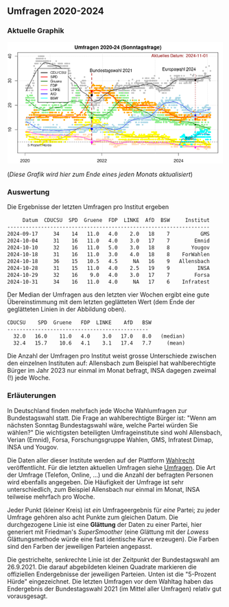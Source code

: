 
## Umfragen 2020-2024


### Aktuelle Graphik

![Abb. Sonntagsfrage](umfrage_aktuell.png)

(*Diese Grafik wird hier zum Ende eines jeden Monats aktualisiert*)

### Auswertung

Die Ergebnisse der letzten Umfragen pro Institut ergeben

```
     Datum  CDUCSU  SPD  Gruene  FDP  LINKE  AfD  BSW     Institut
------------------------------------------------------------------
2024-09-17     34    14   11.0   4.0    2.0   18    7          GMS
2024-10-04     31    16   11.0   4.0    3.0   17    7        Emnid
2024-10-10     32    16   11.0   5.0    3.0   18    8       Yougov
2024-10-18     31    16   11.0   3.0    4.0   18    8    ForWahlen
2024-10-18     36    15   10.5   4.5     NA   16    9   Allensbach
2024-10-28     31    15   11.0   4.0    2.5   19    9         INSA
2024-10-29     32    16    9.0   4.0    3.0   17    7        Forsa
2024-10-31     34    16   11.0   4.0     NA   17    6    Infratest
```

Der Median der Umfragen aus den letzten vier Wochen ergibt eine gute Übereinstimmung 
mit dem letzten geglätteten Wert (dem Ende der geglätteten Linien in der Abbildung oben).

```
CDUCSU    SPD  Gruene   FDP  LINKE    AfD   BSW
----------------------------------------------
  32.0   16.0    11.0   4.0    3.0   17.0   8.0   (median)
  32.4   15.7    10.6   4.1    3.1   17.4   7.7     (mean)
```

Die Anzahl der Umfragen pro Institut weist grosse Unterschiede zwischen den einzelnen 
Instituten auf: Allensbach zum Beispiel hat wahlberechtigte Bürger im Jahr 2023 nur 
einmal im Monat befragt, INSA dagegen zweimal (!) jede Woche.


### Erläuterungen

In Deutschland finden mehrfach jede Woche Wahlumfragen zur Bundestagswahl statt. Die Frage an wahlberechtigte Bürger ist: "Wenn am nächsten Sonntag Bundestagswahl wäre, welche Partei würden Sie wählen?" Die wichtigsten beteiligten Umfrageinstitute sind wohl Allensbach, Verian (Emnid), Forsa, Forschungsgruppe Wahlen, GMS, Infratest Dimap, INSA und Yougov.

Die Daten aller dieser Institute werden auf der Plattform [Wahlrecht](https://www.wahlrecht.de/) veröffentlicht. Für die letzten aktuellen Umfragen siehe [Umfragen](https://www.wahlrecht.de/umfragen/). Die Art der Umfrage (Telefon, Online, ...) und die Anzahl der befragten Personen wird ebenfalls angegeben. Die Häufigkeit der Umfrage ist sehr unterschiedlich, zum Beispiel Allensbach nur einmal im Monat, INSA teilweise mehrfach pro Woche.

Jeder Punkt (kleiner Kreis) ist *ein* Umfrageergebnis für *eine* Partei; zu jeder Umfrage gehören also acht Punkte zum gleichen Datum. Die durchgezogene Linie ist eine **Glättung** der Daten zu einer Partei, hier generiert mit Friedman's *SuperSmoother* (eine Glättung mit der *Lowess* Glättungsmethode würde eine fast identische Kurve erzeugen). Die Farben sind den Farben der jeweiligen Parteien angepasst.

Die gestrichelte, senkrechte Linie ist der Zeitpunkt der Bundestagswahl am 26.9.2021. Die darauf abgebildeten kleinen Quadrate markieren die offiziellen Endergebnisse der jeweiligen Parteien. Unten ist die "5-Prozent Hürde" eingezeichnet. Die letzten Umfragen vor dem Wahltag haben das Endergebnis der Bundestagswahl 2021 (im Mittel aller Umfragen) relativ gut vorausgesagt.
